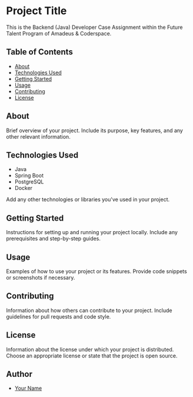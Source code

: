 # Project Title

This is the Backend (Java) Developer Case Assignment within the Future Talent Program of Amadeus & Coderspace.

## Table of Contents

- [About](#about)
- [Technologies Used](#technologies-used)
- [Getting Started](#getting-started)
- [Usage](#usage)
- [Contributing](#contributing)
- [License](#license)

## About

Brief overview of your project. Include its purpose, key features, and any other relevant information.

## Technologies Used

- Java
- Spring Boot
- PostgreSQL
- Docker

Add any other technologies or libraries you've used in your project.

## Getting Started

Instructions for setting up and running your project locally. Include any prerequisites and step-by-step guides.

## Usage

Examples of how to use your project or its features. Provide code snippets or screenshots if necessary.

## Contributing

Information about how others can contribute to your project. Include guidelines for pull requests and code style.

## License

Information about the license under which your project is distributed. Choose an appropriate license or state that the project is open source.

## Author

- [Your Name](https://github.com/your-username)
